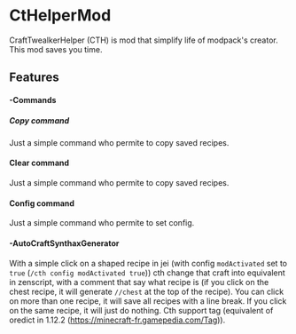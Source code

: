 # CtHelperMod

CraftTwealkerHelper (CTH) is mod that simplify life of modpack's creator. This mod saves you time.

## Features

#### -Commands

##### Copy command
Just a simple command who permite to copy saved recipes.

#### Clear command
Just a simple command who permite to copy saved recipes.

#### Config command
Just a simple command who permite to set config.

#### -AutoCraftSynthaxGenerator

With a simple click on a shaped recipe in jei (with config `modActivated` set to `true` (`/cth config modActivated true`)) cth change that craft into equivalent in zenscript, with a comment that say what recipe is (if you click on the chest recipe, it will generate `//chest` at the top of the recipe).
You can click on more than one recipe, it will save all recipes with a line break. 
If you click on the same recipe, it will just do nothing.
Cth support tag (equivalent of oredict in 1.12.2 (https://minecraft-fr.gamepedia.com/Tag)).

